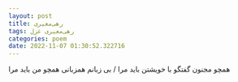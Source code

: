 ```yaml
---
layout: post
title: رهی‌معیری
tags: رهی‌معیری غزل
categories: poem
date: 2022-11-07 01:30:52.322716
---
```


همچو مجنون گفتگو با خویشتن باید مرا / بی زبانم همزبانی همچو من باید مرا